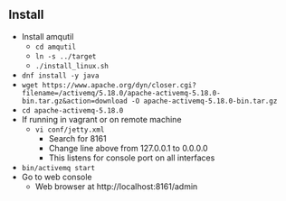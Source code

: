 ## Install
 * Install amqutil
   * `cd amqutil`
   * `ln -s ../target`
   * `./install_linux.sh`
 * `dnf install -y java`
 * `wget https://www.apache.org/dyn/closer.cgi?filename=/activemq/5.18.0/apache-activemq-5.18.0-bin.tar.gz&action=download -O apache-activemq-5.18.0-bin.tar.gz`
 * `cd apache-activemq-5.18.0`
 * If running in vagrant or on remote machine
   * `vi conf/jetty.xml`
      * Search for 8161
      * Change line above from 127.0.0.1 to 0.0.0.0
      * This listens for console port on all interfaces
 * `bin/activemq start`
 * Go to web console
    * Web browser at http://localhost:8161/admin
